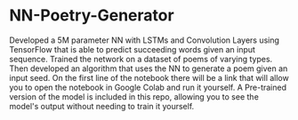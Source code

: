 # NN-Poetry-Generator
Developed a 5M parameter NN with LSTMs and Convolution Layers using TensorFlow that is able to predict succeeding words given an input sequence.
Trained the network on a dataset of poems of varying types. Then developed an algorithm that uses the NN to generate a poem given an input seed. 
On the first line of the notebook there will be a link that will allow you to open the notebook in Google Colab and run it yourself. A Pre-trained version 
of the model is included in this repo, allowing you to see the model's output without needing to train it yourself.
